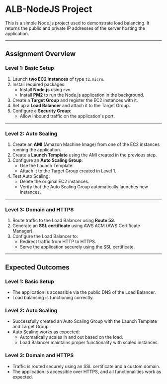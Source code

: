 # ALB-NodeJS Project

This is a simple Node.js project used to demonstrate load balancing. It returns the public and private IP addresses of the server hosting the application.

---

## **Assignment Overview**

### **Level 1: Basic Setup**
1. Launch **two EC2 instances** of type `t2.micro`.
2. Install required packages:
   - Install **Node.js** using `nvm`.
   - Install **PM2** to run the Node.js application in the background.
3. Create a **Target Group** and register the EC2 instances with it.
4. Set up a **Load Balancer** and attach it to the Target Group.
5. Configure a **Security Group**:
   - Allow inbound traffic on the application's port.

---

### **Level 2: Auto Scaling**
1. Create an **AMI** (Amazon Machine Image) from one of the EC2 instances running the application.
2. Create a **Launch Template** using the AMI created in the previous step.
3. Configure an **Auto Scaling Group**:
   - Use the Launch Template.
   - Attach it to the Target Group created in Level 1.
4. Test Auto Scaling:
   - Delete the original EC2 instances.
   - Verify that the Auto Scaling Group automatically launches new instances.

---

### **Level 3: Domain and HTTPS**
1. Route traffic to the Load Balancer using **Route 53**.
2. Generate an **SSL certificate** using AWS ACM (AWS Certificate Manager).
3. Configure the Load Balancer to:
   - Redirect traffic from HTTP to HTTPS.
   - Serve the application securely using the SSL certificate.

---

## **Expected Outcomes**

### **Level 1: Basic Setup**
- The application is accessible via the public DNS of the Load Balancer.
- Load balancing is functioning correctly.

### **Level 2: Auto Scaling**
- Successfully created an Auto Scaling Group with the Launch Template and Target Group.
- Auto Scaling works as expected:
  - Automatically scales in and out based on the load.
  - Load Balancer maintains proper functionality with scaled instances.

### **Level 3: Domain and HTTPS**
- Traffic is routed securely using an SSL certificate and a custom domain.
- The application is accessible over HTTPS, and all functionalities work as expected.
